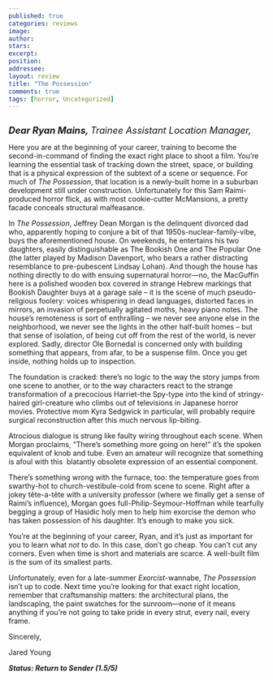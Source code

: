 ```yaml
---
published: true
categories: reviews
image:
author: 
stars: 
excerpt: 
position: 
addressee: 
layout: review
title: "The Possession"
comments: true
tags: [horror, Uncategorized]
---
```

<div><p><span class="full-image-block ssNonEditable"><span><a href="/letters/2012/9/4/the-possession.html"><img src="http://static.squarespace.com/static/5005f6bcc4aa41161b33e89e/5329cf1fe4b07c068ebf74de/5329cf1fe4b07c068ebf76f8/1346781491004/The%20Possession.jpg" alt="" /></a></span></span></p>
<p><em><span style="font-size:130%;"><strong>Dear Ryan Mains, </strong>Trainee Assistant Location Manager,</span></em></p>
<p>Here you are at the beginning of your career, training to become the second-in-command of finding the exact right place to shoot a film. You&rsquo;re learning the essential task of tracking down the street, space, or building that is a physical expression of the subtext of a scene or sequence. For much of <em>The Possession</em>, that location is a newly-built home in a suburban development still under construction. Unfortunately for this Sam Raimi-produced horror flick, as with most cookie-cutter McMansions, a pretty facade conceals structural malfeasance.</p>
<p>In <em>The Possession</em>, Jeffrey Dean Morgan is the delinquent divorced dad who, apparently hoping to conjure a bit of that 1950s-nuclear-family-vibe, buys the aforementioned house. On weekends, he entertains his two daughters, easily distinguishable as The Bookish One and The Popular One (the latter played by Madison Davenport, who bears a rather distracting resemblance to pre-pubescent Lindsay Lohan). And though the house has nothing directly to do with ensuing supernatural horror&mdash;no, the MacGuffin here is a polished wooden box covered in strange Hebrew markings that Bookish Daughter buys at a garage sale &ndash; it is the scene of much pseudo-religious foolery: voices whispering in dead languages, distorted faces in mirrors, an invasion of perpetually agitated moths, heavy piano notes. The house&rsquo;s remoteness is sort of enthralling &ndash; we never see anyone else in the neighborhood, we never see the lights in the other half-built homes &ndash; but that sense of isolation, of being cut off from the rest of the world, is never explored. Sadly, director Ole Bornedal is concerned only with building something that appears, from afar, to be a suspense film. Once you get inside, nothing holds up to inspection.</p>
<p>The foundation is cracked: there&rsquo;s no logic to the way the story jumps from one scene to another, or to the way characters react to the strange transformation of a precocious Harriet-the Spy-type into the kind of stringy-haired girl-creature who climbs out of televisions in Japanese horror movies. Protective mom Kyra Sedgwick in particular, will probably require surgical reconstruction after this much nervous lip-biting.</p>
<p>Atrocious dialogue is strung like faulty wiring throughout each scene. When Morgan proclaims, &ldquo;There&rsquo;s something more going on here!&rdquo; it&rsquo;s the spoken equivalent of knob and tube. Even an amateur will recognize that something is afoul with this &nbsp;blatantly obsolete expression of an essential component.</p>
<p>There&rsquo;s something wrong with the furnace, too: the temperature goes from swarthy-hot to church-vestibule-cold from scene to scene. Right after a jokey t&ecirc;te-a-t&ecirc;te with a university professor (where we finally get a sense of Raimi&rsquo;s influence), Morgan goes full-Philip-Seymour-Hoffman while tearfully begging a group of Hasidic holy men to help him exorcise the demon who has taken possession of his daughter. It&rsquo;s enough to make you sick.</p>
<p>You&rsquo;re at the beginning of your career, Ryan, and it&rsquo;s just as important for you to learn what <em>not </em>to do. In this case, don&rsquo;t go cheap. You can&rsquo;t cut any corners. Even when time is short and materials are scarce. A well-built film is the sum of its smallest parts.</p>
<p>Unfortunately, even for a late-summer <em>Exorcist</em>-wannabe, <em>The Possession</em> isn&rsquo;t up to code. Next time you&rsquo;re looking for that exact right location, remember that craftsmanship matters: the architectural plans, the landscaping, the paint swatches for the sunroom&mdash;none of it means anything if you&rsquo;re not going to take pride in every strut, every nail, every frame.</p>
<p>Sincerely,</p>
<p>Jared Young</p>
<p><strong><em>Status: Return to Sender (1.5/5)</em></strong></p></div>
